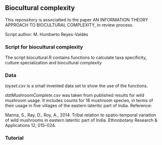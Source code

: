 ## Biocultural complexity

This repossitory is associatted to the paper AN INFORMATION THEORY APPROACH TO BIOCULTURAL COMPLEXITY, in review process.

Script author: M. Humberto Reyes-Valdés

### Script for biocultural complexity

The script biocultural.R contains functions to calculate taxa specificity, culture specialization and biocultural complexity

### Data

*toyset.csv* is a small invented data set to show the use of the functions.

*datMushroomComplete.csv* was taken from published results for wild mushroom usage. It includes counts for 18 mushroom species, in terms of their usage in five villages of the eastern lateritic part of India. Reference:

Manna, S., Ray, D., Roy, A., 2014. Tribal relation to spatio-temporal variation of wild mushrooms in eastern lateritic part of India. Ethnobotany Research & Applications 12, 015–024.

### Tutorial
